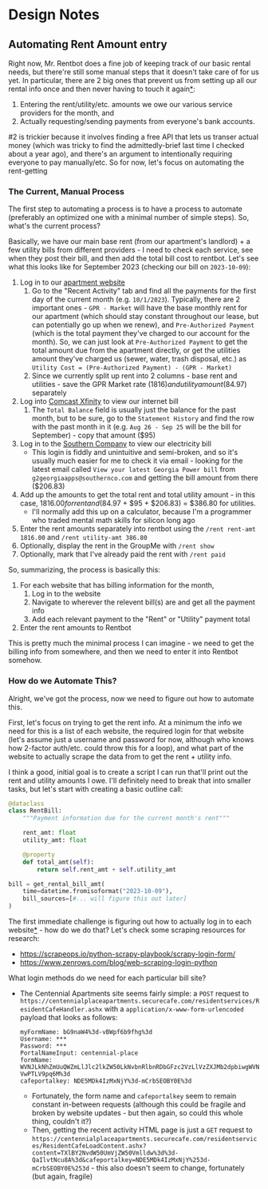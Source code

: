 # Design Notes

## Automating Rent Amount entry

Right now, Mr. Rentbot does a fine job of keeping track of our basic rental needs, but there're still some manual steps that it doesn't take care of for us yet. In particular, there are 2 big ones that prevent us from setting up all our rental info once and then never having to touch it again[*](until_someone_moves_out/in/dies/etc):

1.  Entering the rent/utility/etc. amounts we owe our various service providers for the month, and
2.  Actually requesting/sending payments from everyone's bank accounts.

#2 is trickier because it involves finding a free API that lets us transer actual money (which was tricky to find the admittedly-brief last time I checked about a year ago), and there's an argument to intentionally requiring everyone to pay manually/etc. So for now, let's focus on automating the rent-getting

### The Current, Manual Process

The first step to automating a process is to have a process to automate (preferably an optimized one with a minimal number of simple steps). So, what's the current process?

Basically, we have our main base rent (from our apartment's landlord) + a few utility bills from different providers - I need to check each service, see when they post their bill, and then add the total bill cost to rentbot. Let's see what this looks like for September 2023 (checking our bill on `2023-10-09`):

1.  Log in to our [apartment website](https://centennialplaceapartments.securecafe.com/residentservices/centennial-place/userlogin.aspx#tab_PaymentAccounts)
    1.  Go to the "Recent Activity" tab and find all the payments for the first day of the current month (e.g. `10/1/2023`). Typically, there are 2 important ones - `GPR - Market` will have the base monthly rent for our apartment (which should stay constant throughout our lease, but can potentially go up when we renew), and `Pre-Authorized Payment` (which is the total payment they've charged to our account for the month). So, we can just look at `Pre-Authorized Payment` to get the total amount due from the apartment directly, or get the utilities amount they've charged us (sewer, water, trash disposal, etc.) as `Utility Cost = (Pre-Authorized Payment) - (GPR - Market)`
    2.  Since we currently split up rent into 2 columns - base rent and utilities - save the GPR Market rate ($1816) and utility amount ($84.97) separately
2.  Log into [Comcast Xfinity](https://customer.xfinity.com/billing/services) to view our internet bill
    1.  The `Total Balance` field is usually just the balance for the past month, but to be sure, go to the `Statement History` and find the row with the past month in it (e.g. `Aug 26 - Sep 25` will be the bill for September) - copy that amount ($95)
3.  Log in to the [Southern Company](https://customerservice2.southerncompany.com/Login) to view our electricity bill
    -   This login is fiddly and unintuitive and semi-broken, and so it's usually much easier for me to check it via email - looking for the latest email called `View your latest Georgia Power bill` from `g2georgiaapps@southernco.com` and getting the bill amount from there ($206.83)
4.  Add up the amounts to get the total rent and total utility amount - in this case, $1816.00 for rent and ($84.97 + $95 + $206.83) = $386.80 for utilities.
    -   I'll normally add this up on a calculator, because I'm a programmer who traded mental math skills for silicon long ago
5.  Enter the rent amounts separately into rentbot using the `/rent rent-amt 1816.00` and `/rent utility-amt 386.80`
6.  Optionally, display the rent in the GroupMe with `/rent show`
7.  Optionally, mark that I've already paid the rent with `/rent paid`

So, summarizing, the process is basically this:

1.  For each website that has billing information for the month,
    1.  Log in to the website
    2.  Navigate to wherever the relevent bill(s) are and get all the payment info
    3.  Add each relevant payment to the "Rent" or "Utility" payment total
2.  Enter the rent amounts to Rentbot

This is pretty much the minimal process I can imagine - we need to get the billing info from somewhere, and then we need to enter it into Rentbot somehow.

### How do we Automate This?

Alright, we've got the process, now we need to figure out how to automate this.

First, let's focus on trying to get the rent info. At a minimum the info we need for this is a list of each website, the required login for that website (let's assume just a username and password for now, although who knows how 2-factor auth/etc. could throw this for a loop), and what part of the website to actually scrape the data from to get the rent + utility info.

I think a good, initial goal is to create a script I can run that'll print out the rent and utility amounts I owe. I'll definitely need to break that into smaller tasks, but let's start with creating a basic outline call:

```python
@dataclass
class RentBill:
    """Payment information due for the current month's rent"""

    rent_amt: float
    utility_amt: float

    @property
    def total_amt(self):
        return self.rent_amt + self.utility_amt

bill = get_rental_bill_amt(
    time=datetime.fromisoformat("2023-10-09"),
    bill_sources=[#... will figure this out later]
)
```

The first immediate challenge is figuring out how to actually log in to each website[*](the_only_other_alternative_information_source_to_get_this_data_would_be_my_email_which_is_a_possibility_but_annoyingly_Centennial_doesnt_email_me_when_a_bill_is_due) - how do we do that? Let's check some scraping resources for research:

-   https://scrapeops.io/python-scrapy-playbook/scrapy-login-form/
-   https://www.zenrows.com/blog/web-scraping-login-python

What login methods do we need for each particular bill site?

-   The Centennial Apartments site seems fairly simple: a `POST` request to `https://centennialplaceapartments.securecafe.com/residentservices/ResidentCafeHandler.ashx` with a `application/x-www-form-urlencoded` payload that looks as follows:
    ```
    myFormName: bG9naW4%3d-vBWpf6b9fhg%3d
    Username: ***
    Password: ***
    PortalNameInput: centennial-place
    formName: WVNJLkNhZmUuQWZmLlJlc2lkZW50LkNvbnRlbnRDbGFzc2VzLlVzZXJMb2dpbiwgWVNJLkNhZmUuQWZmLlJlc2lkZW50LCBWZXJzaW9uPTE3LjIuMzEzNC4wLCBDdWx0dXJlPW5ldXRyYWwsIFB1YmxpY0tleVRva2VuPW51bGwjU2F2ZUNvbnRlbnQ%3d-VwPTLV9pq6M%3d
    cafeportalkey: NDE5MDk4IzMxNjY%3d-mCrbSEOBY0E%3d
    ```
    -   Fortunately, the form name and `cafeportalkey` seem to remain constant in-between requests (although this could be fragile and broken by website updates - but then again, so could this whole thing, couldn't it?)
    -   Then, getting the recent activity HTML page is just a `GET` request to `https://centennialplaceapartments.securecafe.com/residentservices/ResidentCafeLoadContent.ashx?content=TXlBY2NvdW50UmVjZW50Vmlldw%3d%3d-QaIlvtNcu8A%3d&cafeportalkey=NDE5MDk4IzMxNjY%253d-mCrbSEOBY0E%253d` - this also doesn't seem to change, fortunately (but again, fragile)